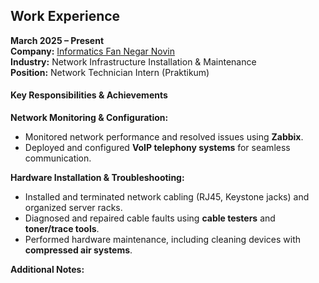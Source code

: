 ## Work Experience

**March 2025 – Present**  
**Company:** [Informatics Fan Negar Novin](http://fannegar.net)  
**Industry:** Network Infrastructure Installation & Maintenance  
**Position:** Network Technician Intern (Praktikum)

#### **Key Responsibilities & Achievements**

**Network Monitoring & Configuration:**  
- Monitored network performance and resolved issues using **Zabbix**.  
- Deployed and configured **VoIP telephony systems** for seamless communication.

**Hardware Installation & Troubleshooting:**  
- Installed and terminated network cabling (RJ45, Keystone jacks) and organized server racks.  
- Diagnosed and repaired cable faults using **cable testers** and **toner/trace tools**.  
- Performed hardware maintenance, including cleaning devices with **compressed air systems**.

**Additional Notes:**